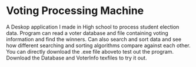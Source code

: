 # Voting Processing Machine
A Deskop application I made in High school to process student election data. Program can read a voter database and file containing voting information and find the winners. Can also search and sort data and see how different searching and sorting algorithms compare against each other. 
You can directly download the .exe file aboveto test out the program. Download the Database and VoterInfo texfiles to try it out.

